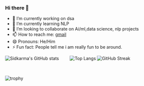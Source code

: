 ### Hi there 👋

<!--
**sidkarma/sidkarma** is a ✨ _special_ ✨ repository because its `README.md` (this file) appears on your GitHub profile.
- 🤔 I’m looking for help with ...
- 💬 Ask me about ...
Here are some ideas to get you started:-->

- 🔭 I’m currently working on dsa
- 🌱 I’m currently learning NLP
- 👯 I’m looking to collaborate on Ai/ml,data science, nlp projects
- 📫 How to reach me: [gmail](siddhantvishwakarma5@gmail.com)
- 😄 Pronouns: He/Him
- ⚡ Fun fact: People tell me i am really fun to be around.

![Sidkarma's GitHub stats](https://github-readme-stats.vercel.app/api?username=sidkarma&count_private=true&theme=tokyonight) &nbsp;&nbsp;&nbsp;&nbsp;&nbsp;&nbsp;&nbsp;  ![Top Langs](https://github-readme-stats.vercel.app/api/top-langs/?username=sidkarma&layout=compact&count_private=true&theme=tokyonight)
![GitHub Streak](https://github-readme-streak-stats.herokuapp.com/?user=kattni)


<br><br>
![trophy](https://github-profile-trophy.vercel.app/?username=sidkarma&rank=SSS,SS,S,AAA,AA,A,B&theme=monokai&count_private=true)
